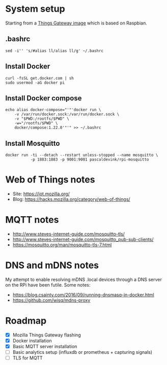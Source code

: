 # System setup

Starting from a [Things Gateway image](https://github.com/mozilla-iot/gateway/releases/download/0.5.0/gateway-0.5.0.img.zip) which is based on Raspbian.

## .bashrc

```
sed -i'' 's/#alias ll/alias ll/g' ~/.bashrc
```

## Install Docker

```
curl -fsSL get.docker.com | sh
sudo usermod -aG docker pi
```

## Install Docker compose

```
echo alias docker-compose="'"'docker run \
    -v /var/run/docker.sock:/var/run/docker.sock \
    -v "$PWD:/rootfs/$PWD" \
    -w="/rootfs/$PWD" \
    docker/compose:1.22.0'"'" >> ~/.bashrc
```

## Install Mosquitto

```
docker run -ti --detach --restart unless-stopped --name mosquitto \
           -p 1883:1883 -p 9001:9001 pascaldevink/rpi-mosquitto
```

# Web of Things notes

- Site: https://iot.mozilla.org/
- Blog: https://hacks.mozilla.org/category/web-of-things/

# MQTT notes

- http://www.steves-internet-guide.com/mosquitto-tls/
- http://www.steves-internet-guide.com/mosquitto_pub-sub-clients/
- https://mosquitto.org/man/mosquitto-tls-7.html

# DNS and mDNS notes

My attempt to enable resolving mDNS .local devices through a DNS server on the RPi have been futile. Some notes:

- https://blog.csainty.com/2016/09/running-dnsmasq-in-docker.html
- https://github.com/wisq/mdns-proxy

# Roadmap

- [x] Mozilla Things Gateway flashing
- [x] Docker installation
- [x] Basic MQTT server installation
- [ ] Basic analytics setup (influxdb or prometheus + capturing signals)
- [ ] TLS for MQTT
